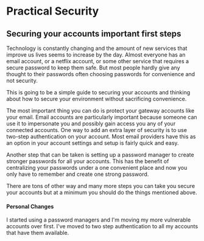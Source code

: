 # Practical Security

## Securing your accounts important first steps

Technology is constantly changing and the amount of new services that improve us lives
seems to increase by the day. Almost everyone has an email account, or a netflix account,
or some other service that requires a secure password to keep them safe. But most people
hardly give any thought to their passwords often choosing passwords for convenience and not security.

This is going to be a simple guide to securing your accounts and thinking about how to
secure your environment without sacrificing convenience.

The most important thing you can do is protect your gateway accounts like your email. Email accounts
are particularly important because someone can use it to impersonate you and possibly gain access you
any of your connected accounts. One way to add an extra layer of security is to use two-step authentication
on your account. Most email providers have this as an option in your account settings and setup is fairly
quick and easy.

Another step that can be taken is setting up a password manager to create stronger passwords for all
your accounts. This has the benefit of centralizing your passwords under a one convenient place and
now you only have to remember and create one strong password.

There are tons of other way and many more steps you can take you secure your accounts but at a minimum you
should do the things mentioned above.

#### Personal Changes

I started using a password managers and I'm moving my more vulnerable accounts over first. I've moved to two step authentication to all my accounts that have them available.
